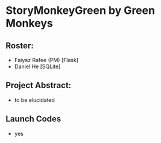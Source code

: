 # StoryMonkeyGreen by Green Monkeys
## Roster:
* Faiyaz Rafee (PM) [Flask]
* Daniel He [SQLite]
## Project Abstract: 
- to be elucidated  
## Launch Codes 
* yes